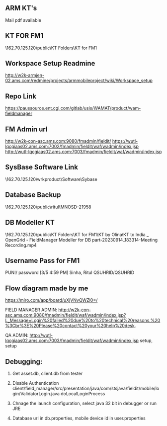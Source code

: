 ## ARM KT's
Mail pdf available

## KT FOR FM1
\\162.70.125.120\public\KT Folders\KT for FM1

## Workspace Setup Readmine
http://w2k-armjen-02.ams.com/redmine/projects/armmobileproject/wiki/Workspace_setup

## Repo Link
https://paussource.ent.cgi.com/gitlab/usis/WAMAT/product/wam-fieldmanager

## FM Admin url
http://w2k-con-asc.ams.com:9080/fmadmin/fieldit/
https://wutl-lqcgiaas02.ams.com:7002/fmadmin/fieldit/waf/wadmin/index.jsp
http://wutl-lqcgiaas02.ams.com:7003/fmadmin/fieldit/waf/wadmin/index.jsp

## SysBase Software Link
\\162.70.125.120\wrkproduct\Software\Sybase

## Database Backup
\\162.70.125.120\public\ritul\MNOSD-21958

## DB Modeller KT
\\162.70.125.120\public\KT Folders\KT for FM1\KT by Olina\KT to India _ OpenGrid - FieldManager Modeller for DB part-20230914_183314-Meeting Recording.mp4

## Username Pass for FM1
PUNI/ password
[3/5 4:59 PM] Sinha, Ritul
QSUHRID/QSUHRID

## Flow diagram made by me
https://miro.com/app/board/uXjVNvQWZl0=/

FIELD MANAGER ADMIN:
http://w2k-con-asc.ams.com:9080/fmadmin/fieldit/waf/wadmin/index.jsp?L_Message=Login%20failed%20due%20to%20technical%20reasons.%20%3Cbr%3E%20Please%20contact%20your%20help%20desk.

QA ADMIN:
http://wutl-lqcgiaas02.ams.com:7003/fmadmin/fieldit/waf/wadmin/index.jsp
setup, setup

## Debugging:
1. Get asset.db, client.db from tester

2. Disable Authentication
client/field_manager/src/presentation/java/com/stsjava/fieldit/mobile/login/ValidatorLogin.java
doLocalLoginProcess

3. Chnage the launch configuration, select java 32 bit in debugger or run JRE

4. Database url in db.properties, mobile device id in user.properties

